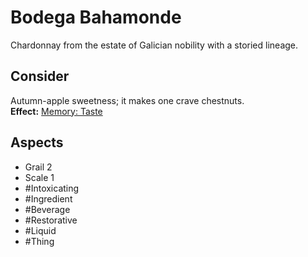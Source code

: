 # Bodega Bahamonde
Chardonnay from the estate of Galician nobility with a storied lineage.
## Consider
Autumn-apple sweetness; it makes one crave chestnuts.<br>**Effect:** [Memory: Taste](https://uadaf.theevilroot.xyz/rowenarium/element/mem.Taste)
## Aspects
- Grail 2
- Scale 1
- #Intoxicating
- #Ingredient
- #Beverage
- #Restorative
- #Liquid
- #Thing